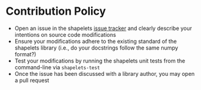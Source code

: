 # Contribution Policy

* Open an issue in the shapelets [issue tracker](https://github.com/uw-comphys/shapelets/issues) and clearly describe your intentions on source code modifications
* Ensure your modifications adhere to the existing standard of the shapelets library (i.e., do your docstrings follow the same numpy format?) 
* Test your modifications by running the shapelets unit tests from the command-line via ``shapelets-test``
* Once the issue has been discussed with a library author, you may open a pull request
